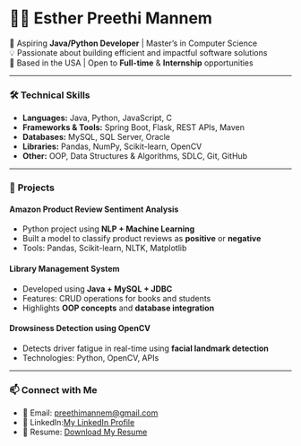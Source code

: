 # 👩‍💻 Esther Preethi Mannem

🚀 Aspiring **Java/Python Developer** | Master’s in Computer Science  
💡 Passionate about building efficient and impactful software solutions  
📍 Based in the USA | Open to **Full-time** & **Internship** opportunities  

---

### 🛠️ **Technical Skills**
- **Languages:** Java, Python, JavaScript, C  
- **Frameworks & Tools:** Spring Boot, Flask, REST APIs, Maven  
- **Databases:** MySQL, SQL Server, Oracle  
- **Libraries:** Pandas, NumPy, Scikit-learn, OpenCV  
- **Other:** OOP, Data Structures & Algorithms, SDLC, Git, GitHub  

---

### 📌 **Projects**

#### Amazon Product Review Sentiment Analysis
- Python project using **NLP + Machine Learning**  
- Built a model to classify product reviews as **positive** or **negative**  
- Tools: Pandas, Scikit-learn, NLTK, Matplotlib  

#### Library Management System
- Developed using **Java + MySQL + JDBC**  
- Features: CRUD operations for books and students  
- Highlights **OOP concepts** and **database integration**

#### Drowsiness Detection using OpenCV
- Detects driver fatigue in real-time using **facial landmark detection**  
- Technologies: Python, OpenCV, APIs  

---

### 📫 **Connect with Me**
- 📧 Email: [preethimannem@gmail.com](mailto:preethimannem@gmail.com)
- 💼 LinkedIn:[My LinkedIn Profile](https://www.linkedin.com/in/preethi-mannem-9a6873224/)
- 📄 Resume: [Download My Resume](https://github.com/PreethiMannem/PreethiMannem/raw/main/Esther_Preethi_Mannem_Resume.pdf)
